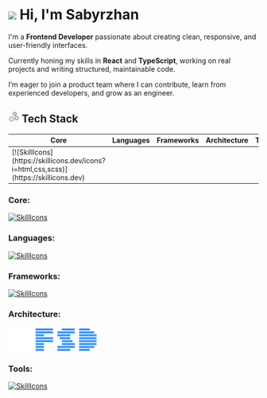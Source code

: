 # <img src="https://github.com/blackcater/blackcater/raw/main/images/Hi.gif" height="30"/> Hi, I'm Sabyrzhan

I'm a **Frontend Developer** passionate about creating clean, responsive, and user-friendly interfaces.

Currently honing my skills in **React** and **TypeScript**, working on real projects and writing structured, maintainable code.

I’m eager to join a product team where I can contribute, learn from experienced developers, and grow as an engineer.

## <img src="./assets/gifs/Gears.gif" height="22"/> Tech Stack

<table>
  <thead>
    <tr>
      <th>Core</th>
      <th>Languages</th>
      <th>Frameworks</th>
      <th>Architecture</th>
      <th>Tools</th>
    </tr>
  </thead>
  <tbody>
    <tr>
      <td>
        [![SkillIcons](https://skillicons.dev/icons?i=html,css,scss)](https://skillicons.dev)&nbsp;&nbsp;
      </td>
    </tr>
  </tbody>
</table>

### Core: 
[![SkillIcons](https://skillicons.dev/icons?i=html,css,scss)](https://skillicons.dev)&nbsp;&nbsp;

### Languages:
[![SkillIcons](https://skillicons.dev/icons?i=js,ts)](https://skillicons.dev)

### Frameworks:
[![SkillIcons](https://skillicons.dev/icons?i=react,tailwind)](https://skillicons.dev)

### Architecture:
<img src="./assets/icons/bem.svg" width="48" alt="BEM" />&nbsp;<img src="./assets/icons/fsd.png" width="128" alt="FSD" />

### Tools:
[![SkillIcons](https://skillicons.dev/icons?i=git,vite,vercel)](https://skillicons.dev)
